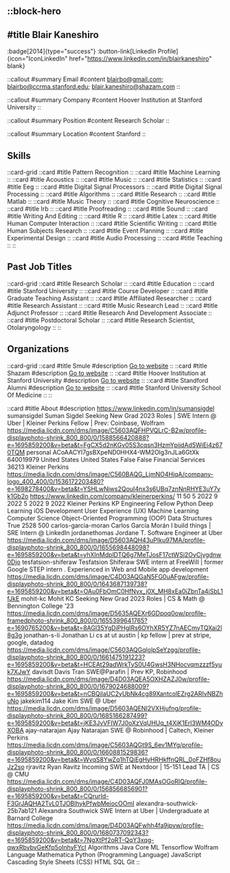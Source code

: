 ::block-hero
---
#title
Blair Kaneshiro
---

:badge[2014]{type="success"}
:button-link[LinkedIn Profile]{icon="IconLinkedIn" href="https://www.linkedin.com/in/blairkaneshiro" blank}

::callout
#summary
Email
#content
blairbo@gmail.com; blairbo@ccrma.stanford.edu; blair.kaneshiro@shazam.com
::

::callout
#summary
Company
#content
Hoover Institution at Stanford University
::

::callout
#summary
Position
#content
Research Scholar
::

::callout
#summary
Location
#content
Stanford
::

## Skills
::card-grid
::card
#title
Pattern Recognition
::
::card
#title
Machine Learning
::
::card
#title
Acoustics
::
::card
#title
Music
::
::card
#title
Statistics
::
::card
#title
Eeg
::
::card
#title
Digital Signal Processors
::
::card
#title
Digital Signal Processing
::
::card
#title
Algorithms
::
::card
#title
Research
::
::card
#title
Matlab
::
::card
#title
Music Theory
::
::card
#title
Cognitive Neuroscience
::
::card
#title
Irb
::
::card
#title
Proofreading
::
::card
#title
Sound
::
::card
#title
Writing And Editing
::
::card
#title
R
::
::card
#title
Latex
::
::card
#title
Human Computer Interaction
::
::card
#title
Scientific Writing
::
::card
#title
Human Subjects Research
::
::card
#title
Event Planning
::
::card
#title
Experimental Design
::
::card
#title
Audio Processing
::
::card
#title
Teaching
::
::

## Past Job Titles
::card-grid
::card
#title
Research Scholar
::
::card
#title
Education
::
::card
#title
Stanford University
::
::card
#title
Course Developer
::
::card
#title
Graduate Teaching Assistant
::
::card
#title
Affiliated Researcher
::
::card
#title
Research Assistant
::
::card
#title
Music Research Lead
::
::card
#title
Adjunct Professor
::
::card
#title
Research And Development Associate
::
::card
#title
Postdoctoral Scholar
::
::card
#title
Research Scientist, Otolaryngology
::
::

## Organizations
::card-grid
::card
#title
Smule
#description
[Go to website](smule.com)
::
::card
#title
Shazam
#description
[Go to website](shazam.com)
::
::card
#title
Hoover Institution at Stanford University
#description
[Go to website](hoover.org)
::
::card
#title
Standford Alumni
#description
[Go to website](stanfordalumni.org)
::
::card
#title
Stanford University School Of Medicine
::
::

::card
#title
About
#description
https://www.linkedin.com/in/sumansigdel sumansigdel Suman Sigdel Seeking New Grad 2023 Roles | SWE Intern @ Uber | Kleiner Perkins Fellow | Prev: Coinbase, Wolfram https://media.licdn.com/dms/image/C5603AQFHPVQLrC-B2w/profile-displayphoto-shrink_800_800/0/1588566420888?e=1695859200&v=beta&t=FgCX5d2nKGv05S3cqsn3HzmYpijdAd5WiEi4z670TQM personal ACoAACYl7gsBXpeND0HHX4-WM2Olg3nJLa6GtXk 640019979 United States United States False False Financial Services 36213 Kleiner Perkins https://media.licdn.com/dms/image/C560BAQG_LjmNO4HjqA/company-logo_400_400/0/1536172203480?e=1698278400&v=beta&t=YSHLwNjws2QouI4nx3s6UBq7znNnRHYE3uY7yk1Gb2o https://www.linkedin.com/company/kleinerperkins/ 11 50 5 2022 9 2022 5 2022 9 2022 Kleiner Perkins KP Engineering Fellow Python Deep Learning iOS Development User Experience (UX) Machine Learning Computer Science Object-Oriented Programming (OOP) Data Structures True 2528 500 carlos-garcia-moran Carlos García Morán I build things | SRE Intern @ LinkedIn jordanethomas Jordane T. Software Engineer at Uber https://media.licdn.com/dms/image/D5603AQH43uPIku97MA/profile-displayphoto-shrink_800_800/0/1655698448098?e=1695859200&v=beta&t=yhXInMdplDTQ6g7MeTJosF17ctWSj2OyCjvgdnw0Djo tesfatsion-shiferaw Tesfatsion Shiferaw SWE intern at FreeWill | former Google STEP intern . Experienced in Web and Mobile app development https://media.licdn.com/dms/image/C4D03AQGaN5FG0uAFgw/profile-displayphoto-shrink_800_800/0/1643687139738?e=1695859200&v=beta&t=OAu0FbOmC0HfNvx_j0X_MH8xEa0jZbnTa4iSbL1fJkE mohit-kc Mohit KC Seeking New Grad 2023 Roles | CS & Math @ Bennington College '23 https://media.licdn.com/dms/image/D5635AQEXr6GDpoq0ow/profile-framedphoto-shrink_800_800/0/1655399641765?e=1690765200&v=beta&t=8AGl35YgDiPHgIRs6OYhXR5YZ7nAECmyTQXai2l8g3g jonathan-s-li Jonathan Li cs at ut austin | kp fellow | prev at stripe, google, datadog https://media.licdn.com/dms/image/C5603AQGqlolpSeYzgg/profile-displayphoto-shrink_800_800/0/1661475191223?e=1695859200&v=beta&t=HCEAt29adWrkTyS0U4GwsH3NHocvqmzzzf5yuk7XJwY davisdt Davis Tran SWE@Parafin | Prev KP, Robinhood https://media.licdn.com/dms/image/D4D03AQEA5OXHZAZJ0w/profile-displayphoto-shrink_800_800/0/1679024688009?e=1695859200&v=beta&t=nCBQilaUC2yUbNk4cg89XantcolEZrg2ARIvNBZhuNo jakekim114 Jake Kim SWE @ Uber https://media.licdn.com/dms/image/D5603AQENI2VXHjufng/profile-displayphoto-shrink_800_800/0/1685166287499?e=1695859200&v=beta&t=jKE3JvVFIW7J0oXzVqUHUq_t4XiK1Erl3WM4ODyXOBA ajay-natarajan Ajay Natarajan SWE @ Robinhood | Caltech, Kleiner Perkins https://media.licdn.com/dms/image/C5603AQGt9S_6ev1MYg/profile-displayphoto-shrink_800_800/0/1660881529836?e=1695859200&v=beta&t=WvqS8YwZq1hTQiEgHyHRHkffnQRL_0oFZHf8ouJz2so rjravitz Ryan Ravitz Incoming SWE at Nextdoor | 15-151 Lead TA | CS @ CMU https://media.licdn.com/dms/image/C4D03AQFJ0MAsOGoRIQ/profile-displayphoto-shrink_800_800/0/1568566856901?e=1695859200&v=beta&t=CQrurId-F3GrJAQHA2TvL0TJOBlhykPfwbMeiocOOmI alexandra-southwick-25b7ab121 Alexandra Southwick SWE Intern at Uber | Undergraduate at Barnard College https://media.licdn.com/dms/image/D4D03AQFwhh4fa9jpyw/profile-displayphoto-shrink_800_800/0/1680737092343?e=1695859200&v=beta&t=7NgXtPf2oRT-QqY3xqg-qwxRbvbvGeKfp5oInhyFYcI Algorithms Java Core ML Tensorflow Wolfram Language Mathematica Python (Programming Language) JavaScript Cascading Style Sheets (CSS) HTML SQL Git
::
